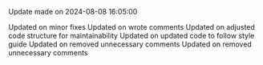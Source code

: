 
Update made on 2024-08-08 16:05:00

Updated on minor fixes
Updated on wrote comments
Updated on adjusted code structure for maintainability
Updated on updated code to follow style guide
Updated on removed unnecessary comments
Updated on removed unnecessary comments